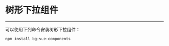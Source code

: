 # 树形下拉组件
---
可以使用下列命令安装树形下拉组件：
``` bash
npm install bg-vue-components
```
<Common-Democode title="基本用法" description="树形下拉组件">
  <!-- <button-button></button-button> -->
  <treeSelect-treeSelect></treeSelect-treeSelect>
  <highlight-code slot="codeText" lang="vue">
    <template>
        <div class="demo-treeSelect">
            <div>
                <bg-tree-select
                    :options="options"
                    v-model="value"
                    :memoryName="'bg-tree-select'"
                ></bg-tree-select>
            </div>
            <div>
                <el-button type="primary" @click="saveUsual">触发保存到常用选择</el-button>
            </div>
            <div>
                <span>输出的结果：</span>
                <span></span>
            </div>
        </div>
    </template>
    <script>
        import {
            historyStorageEmit
        } from 'bg-vue-components/lib/utils/history';
        export default {
            name: 'treeSelectWrap',
            data() {
                return {
                    value: []
                };
            }
            methods: {
                saveUsual() {
                    historyStorageEmit();
                }
            },
            computed: {
                options() {
                const isEn = false;
                return [
                    {
                    id: 'p1',
                    label: isEn ? 'p1' : '父1',
                    showCheckbox: false,
                    children: [
                        {
                        id: 'c1',
                        label: isEn ? 'c1' : '子1'
                        }
                    ]
                    },
                    {
                    id: 'p2',
                    label: isEn ? 'p2' : '父2',
                    children: [
                        {
                        id: 'c2',
                        label: isEn ? 'c2' : '子2'
                        }
                    ]
                    }
                ];
                }
            }
        }
    </script>
  </highlight-code>
</Common-Democode>